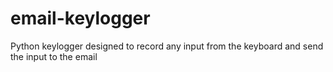 # email-keylogger
Python keylogger designed to record any input from the keyboard and send the input to the email
